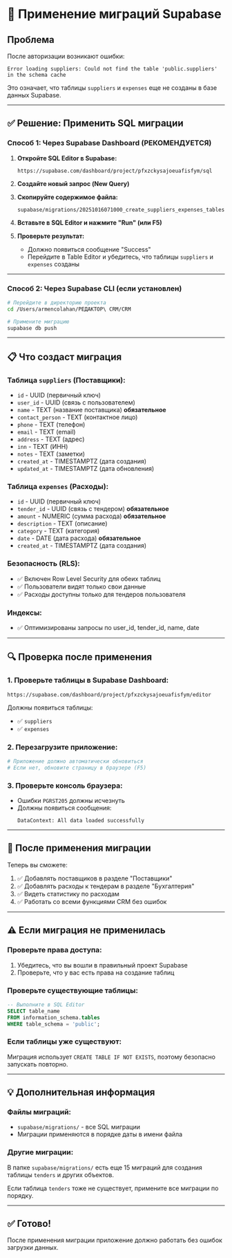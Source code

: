 # 🔧 Применение миграций Supabase

## Проблема
После авторизации возникают ошибки:
```
Error loading suppliers: Could not find the table 'public.suppliers' in the schema cache
```

Это означает, что таблицы `suppliers` и `expenses` еще не созданы в базе данных Supabase.

---

## ✅ Решение: Применить SQL миграции

### Способ 1: Через Supabase Dashboard (РЕКОМЕНДУЕТСЯ)

1. **Откройте SQL Editor в Supabase:**
   ```
   https://supabase.com/dashboard/project/pfxzckysajoeuafisfym/sql
   ```

2. **Создайте новый запрос (New Query)**

3. **Скопируйте содержимое файла:**
   ```
   supabase/migrations/20251016071000_create_suppliers_expenses_tables.sql
   ```

4. **Вставьте в SQL Editor и нажмите "Run" (или F5)**

5. **Проверьте результат:**
   - Должно появиться сообщение "Success"
   - Перейдите в Table Editor и убедитесь, что таблицы `suppliers` и `expenses` созданы

---

### Способ 2: Через Supabase CLI (если установлен)

```bash
# Перейдите в директорию проекта
cd /Users/armencolahan/РЕДАКТОР\ CRM/CRM

# Примените миграцию
supabase db push
```

---

## 📋 Что создаст миграция

### Таблица `suppliers` (Поставщики):
- `id` - UUID (первичный ключ)
- `user_id` - UUID (связь с пользователем)
- `name` - TEXT (название поставщика) **обязательное**
- `contact_person` - TEXT (контактное лицо)
- `phone` - TEXT (телефон)
- `email` - TEXT (email)
- `address` - TEXT (адрес)
- `inn` - TEXT (ИНН)
- `notes` - TEXT (заметки)
- `created_at` - TIMESTAMPTZ (дата создания)
- `updated_at` - TIMESTAMPTZ (дата обновления)

### Таблица `expenses` (Расходы):
- `id` - UUID (первичный ключ)
- `tender_id` - UUID (связь с тендером) **обязательное**
- `amount` - NUMERIC (сумма расхода) **обязательное**
- `description` - TEXT (описание)
- `category` - TEXT (категория)
- `date` - DATE (дата расхода) **обязательное**
- `created_at` - TIMESTAMPTZ (дата создания)

### Безопасность (RLS):
- ✅ Включен Row Level Security для обеих таблиц
- ✅ Пользователи видят только свои данные
- ✅ Расходы доступны только для тендеров пользователя

### Индексы:
- ✅ Оптимизированы запросы по user_id, tender_id, name, date

---

## 🔍 Проверка после применения

### 1. Проверьте таблицы в Supabase Dashboard:
```
https://supabase.com/dashboard/project/pfxzckysajoeuafisfym/editor
```

Должны появиться таблицы:
- ✅ `suppliers`
- ✅ `expenses`

### 2. Перезагрузите приложение:
```bash
# Приложение должно автоматически обновиться
# Если нет, обновите страницу в браузере (F5)
```

### 3. Проверьте консоль браузера:
- Ошибки `PGRST205` должны исчезнуть
- Должны появиться сообщения:
  ```
  DataContext: All data loaded successfully
  ```

---

## 🚀 После применения миграции

Теперь вы сможете:
1. ✅ Добавлять поставщиков в разделе "Поставщики"
2. ✅ Добавлять расходы к тендерам в разделе "Бухгалтерия"
3. ✅ Видеть статистику по расходам
4. ✅ Работать со всеми функциями CRM без ошибок

---

## ⚠️ Если миграция не применилась

### Проверьте права доступа:
1. Убедитесь, что вы вошли в правильный проект Supabase
2. Проверьте, что у вас есть права на создание таблиц

### Проверьте существующие таблицы:
```sql
-- Выполните в SQL Editor
SELECT table_name 
FROM information_schema.tables 
WHERE table_schema = 'public';
```

### Если таблицы уже существуют:
Миграция использует `CREATE TABLE IF NOT EXISTS`, поэтому безопасно запускать повторно.

---

## 💡 Дополнительная информация

### Файлы миграций:
- `supabase/migrations/` - все SQL миграции
- Миграции применяются в порядке даты в имени файла

### Другие миграции:
В папке `supabase/migrations/` есть еще 15 миграций для создания таблицы `tenders` и других объектов.

Если таблица `tenders` тоже не существует, примените все миграции по порядку.

---

## ✅ Готово!

После применения миграции приложение должно работать без ошибок загрузки данных.
